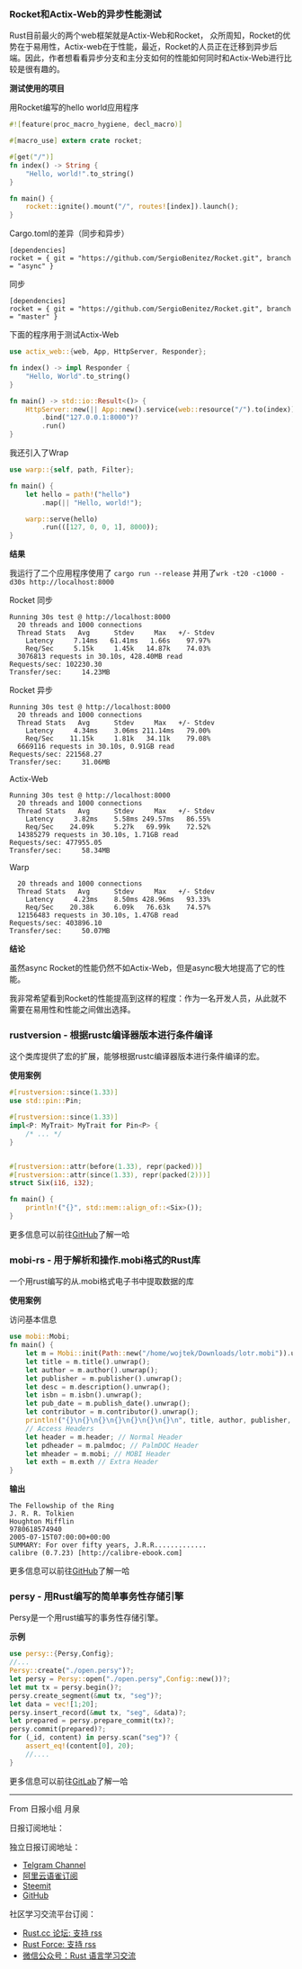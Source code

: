 ### Rocket和Actix-Web的异步性能测试

Rust目前最火的两个web框架就是Actix-Web和Rocket， 众所周知，Rocket的优势在于易用性，Actix-web在于性能，最近，Rocket的人员正在迁移到异步后端。因此，作者想看看异步分支和主分支如何的性能如何同时和Actix-Web进行比较是很有趣的。

**测试使用的项目**

用Rocket编写的hello world应用程序

```rust
#![feature(proc_macro_hygiene, decl_macro)]

#[macro_use] extern crate rocket;

#[get("/")]
fn index() -> String {
    "Hello, world!".to_string()
}

fn main() {
    rocket::ignite().mount("/", routes![index]).launch();
}

```


Cargo.toml的差异（同步和异步）

```
[dependencies]
rocket = { git = "https://github.com/SergioBenitez/Rocket.git", branch = "async" }
```

同步

```
[dependencies]
rocket = { git = "https://github.com/SergioBenitez/Rocket.git", branch = "master" }
```


下面的程序用于测试Actix-Web

```rust
use actix_web::{web, App, HttpServer, Responder};

fn index() -> impl Responder {
    "Hello, World".to_string()
}

fn main() -> std::io::Result<()> {
    HttpServer::new(|| App::new().service(web::resource("/").to(index)))
        .bind("127.0.0.1:8000")?
        .run()
}
```
我还引入了Wrap

```rust
use warp::{self, path, Filter};

fn main() {
    let hello = path!("hello")
        .map(|| "Hello, world!");

    warp::serve(hello)
        .run(([127, 0, 0, 1], 8000));
}
```

**结果**

我运行了二个应用程序使用了 `cargo run --release`  并用了`wrk -t20 -c1000 -d30s http://localhost:8000`

Rocket 同步
```
Running 30s test @ http://localhost:8000
  20 threads and 1000 connections
  Thread Stats   Avg      Stdev     Max   +/- Stdev
    Latency     7.14ms   61.41ms   1.66s    97.97%
    Req/Sec     5.15k     1.45k   14.87k    74.03%
  3076813 requests in 30.10s, 428.40MB read
Requests/sec: 102230.30
Transfer/sec:     14.23MB
```

Rocket 异步

```
Running 30s test @ http://localhost:8000
  20 threads and 1000 connections
  Thread Stats   Avg      Stdev     Max   +/- Stdev
    Latency     4.34ms    3.06ms 211.14ms   79.00%
    Req/Sec    11.15k     1.81k   34.11k    79.08%
  6669116 requests in 30.10s, 0.91GB read
Requests/sec: 221568.27
Transfer/sec:     31.06MB
```

Actix-Web
```
Running 30s test @ http://localhost:8000
  20 threads and 1000 connections
  Thread Stats   Avg      Stdev     Max   +/- Stdev
    Latency     3.82ms    5.58ms 249.57ms   86.55%
    Req/Sec    24.09k     5.27k   69.99k    72.52%
  14385279 requests in 30.10s, 1.71GB read
Requests/sec: 477955.05
Transfer/sec:     58.34MB
```

Warp
```
  20 threads and 1000 connections
  Thread Stats   Avg      Stdev     Max   +/- Stdev
    Latency     4.23ms    8.50ms 428.96ms   93.33%
    Req/Sec    20.38k     6.09k   76.63k    74.57%
  12156483 requests in 30.10s, 1.47GB read
Requests/sec: 403896.10
Transfer/sec:     50.07MB
```

**结论**

虽然async Rocket的性能仍然不如Actix-Web，但是async极大地提高了它的性能。

我非常希望看到Rocket的性能提高到这样的程度：作为一名开发人员，从此就不需要在易用性和性能之间做出选择。

### rustversion - 根据rustc编译器版本进行条件编译

这个类库提供了宏的扩展，能够根据rustc编译器版本进行条件编译的宏。

**使用案例**
```rust
#[rustversion::since(1.33)]
use std::pin::Pin;

#[rustversion::since(1.33)]
impl<P: MyTrait> MyTrait for Pin<P> {
    /* ... */
}


#[rustversion::attr(before(1.33), repr(packed))]
#[rustversion::attr(since(1.33), repr(packed(2)))]
struct Six(i16, i32);

fn main() {
    println!("{}", std::mem::align_of::<Six>());
}
```
更多信息可以前往[GitHub](https://github.com/dtolnay/rustversion)了解一哈

### mobi-rs - 用于解析和操作.mobi格式的Rust库

一个用rust编写的从.mobi格式电子书中提取数据的库

**使用案例**

访问基本信息
```rust
use mobi::Mobi;
fn main() {
    let m = Mobi::init(Path::new("/home/wojtek/Downloads/lotr.mobi")).unwrap();
    let title = m.title().unwrap();
    let author = m.author().unwrap();
    let publisher = m.publisher().unwrap();
    let desc = m.description().unwrap();
    let isbn = m.isbn().unwrap();
    let pub_date = m.publish_date().unwrap();
    let contributor = m.contributor().unwrap();
    println!("{}\n{}\n{}\n{}\n{}\n{}\n{}\n", title, author, publisher, isbn, pub_date, desc, contributor);
    // Access Headers
    let header = m.header; // Normal Header
    let pdheader = m.palmdoc; // PalmDOC Header
    let mheader = m.mobi; // MOBI Header
    let exth = m.exth // Extra Header
}
```
**输出**
```
The Fellowship of the Ring
J. R. R. Tolkien
Houghton Mifflin
9780618574940
2005-07-15T07:00:00+00:00
SUMMARY: For over fifty years, J.R.R.............
calibre (0.7.23) [http://calibre-ebook.com]
```
更多信息可以前往[GitHub](https://github.com/wojciechkepka/mobi-rs)了解一哈

### persy - 用Rust编写的简单事务性存储引擎

Persy是一个用rust编写的事务性存储引擎。

**示例**

```rust
use persy::{Persy,Config};
//...
Persy::create("./open.persy")?;
let persy = Persy::open("./open.persy",Config::new())?;
let mut tx = persy.begin()?;
persy.create_segment(&mut tx, "seg")?;
let data = vec![1;20];
persy.insert_record(&mut tx, "seg", &data)?;
let prepared = persy.prepare_commit(tx)?;
persy.commit(prepared)?;
for (_id, content) in persy.scan("seg")? {
    assert_eq!(content[0], 20);
    //....
}

```
更多信息可以前往[GitLab](https://gitlab.com/tglman/persy)了解一哈


---

From 日报小组 月泉

日报订阅地址：

独立日报订阅地址：

- [Telgram Channel](https://t.me/rust_daily_news)
- [阿里云语雀订阅](https://www.yuque.com/chaosbot/rustnews)
- [Steemit](https://steemit.com/@blackanger)
- [GitHub](https://github.com/RustStudy/rust_daily_news)

社区学习交流平台订阅：

- [Rust.cc 论坛: 支持 rss](https://rust.cc)
- [Rust Force: 支持 rss](https://rustforce.net/)
- [微信公众号：Rust 语言学习交流](https://rust.cc/article?id=ed7c9379-d681-47cb-9532-0db97d883f62)
